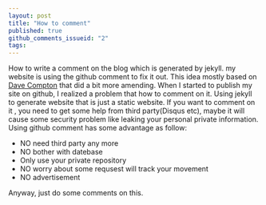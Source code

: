 ```yaml
---
layout: post
title: "How to comment"
published: true
github_comments_issueid: "2"
tags:
---
```


How to write a comment on the blog which is generated by jekyll. my website is using the github comment to fix it
out. This idea mostly based on <a href="https://dc25.github.io/myBlog/2017/06/24/using-github-comments-in-a-jekyll-blog.html">Dave Compton</a> that did a bit more amending. 
When I started to publish my site on github, I realized a problem that how to comment on it. Using jekyll to generate website that is just a static website. If you want to comment on it , you need to get some help
from third party(Disqus etc), maybe it will cause some security problem like  leaking your personal private information. Using github comment has some advantage as follow:
<ul>
      <li>NO need third party any more</li>
	  <li>NO bother with datebase</li>
	  <li>Only use your private repository</li>
	  <li>NO worry about some requsest will track your movement</li>
	  <li>NO advertisement</li>
</ul>
Anyway, just do some comments on this.

